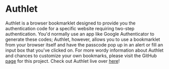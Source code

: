 Authlet
=======

Authlet is a browser bookmarklet designed to provide you the authentication code for a specific website
requiring two-step authentication. You'd normally use an app like Google Authenticator to generate these
codes; Authlet, however, allows you to use a bookmarklet from your browser itself and have the passcode pop
up in an alert or fill an input box that you've clicked on. For more wordy information about Authlet and 
chances to customize your own bookmarks, please visit the GitHub [page](http://whaatt.github.io/Authlet/)
for this project. Check out Authlet live over [here](http://imgur.com/Idvht0M.gifs)!
